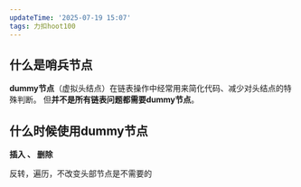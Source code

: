 ```yaml
---
updateTime: '2025-07-19 15:07'
tags: 力扣hoot100
---
```

## 什么是哨兵节点

**dummy节点**（虚拟头结点）在链表操作中经常用来简化代码、减少对头结点的特殊判断。
但**并不是所有链表问题都需要dummy节点**。

## 什么时候使用dummy节点

**插入 、 删除**

反转，遍历，不改变头部节点是不需要的
